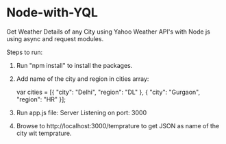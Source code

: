 # Node-with-YQL

Get Weather Details of any City using Yahoo Weather API's with Node js using async and request modules.

Steps to run:

1. Run "npm install" to install the packages.

2. Add name of the city and region in cities array:

   var cities = [{
    "city": "Delhi",
    "region": "DL"
  }, {
    "city": "Gurgaon",
    "region": "HR"
  }];
  
3. Run app.js file: Server Listening on port: 3000

4. Browse to http://localhost:3000/temprature to get JSON as name of the city wit temprature.
